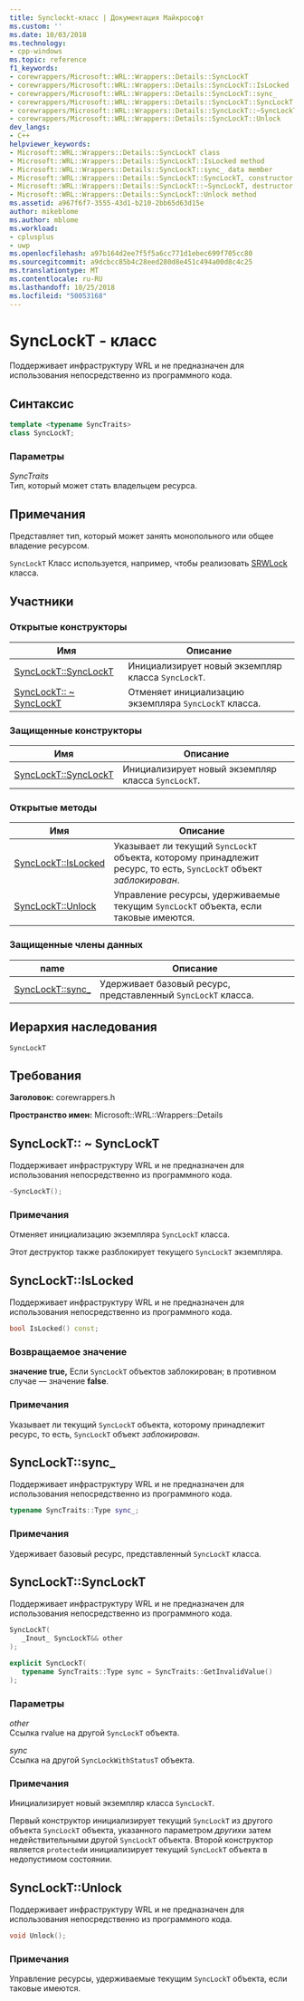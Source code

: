 ```yaml
---
title: Synclockt-класс | Документация Майкрософт
ms.custom: ''
ms.date: 10/03/2018
ms.technology:
- cpp-windows
ms.topic: reference
f1_keywords:
- corewrappers/Microsoft::WRL::Wrappers::Details::SyncLockT
- corewrappers/Microsoft::WRL::Wrappers::Details::SyncLockT::IsLocked
- corewrappers/Microsoft::WRL::Wrappers::Details::SyncLockT::sync_
- corewrappers/Microsoft::WRL::Wrappers::Details::SyncLockT::SyncLockT
- corewrappers/Microsoft::WRL::Wrappers::Details::SyncLockT::~SyncLockT
- corewrappers/Microsoft::WRL::Wrappers::Details::SyncLockT::Unlock
dev_langs:
- C++
helpviewer_keywords:
- Microsoft::WRL::Wrappers::Details::SyncLockT class
- Microsoft::WRL::Wrappers::Details::SyncLockT::IsLocked method
- Microsoft::WRL::Wrappers::Details::SyncLockT::sync_ data member
- Microsoft::WRL::Wrappers::Details::SyncLockT::SyncLockT, constructor
- Microsoft::WRL::Wrappers::Details::SyncLockT::~SyncLockT, destructor
- Microsoft::WRL::Wrappers::Details::SyncLockT::Unlock method
ms.assetid: a967f6f7-3555-43d1-b210-2bb65d63d15e
author: mikeblome
ms.author: mblome
ms.workload:
- cplusplus
- uwp
ms.openlocfilehash: a97b164d2ee7f5f5a6cc771d1ebec699f705cc80
ms.sourcegitcommit: a9dcbcc85b4c28eed280d8e451c494a00d8c4c25
ms.translationtype: MT
ms.contentlocale: ru-RU
ms.lasthandoff: 10/25/2018
ms.locfileid: "50053168"
---
```

# <a name="synclockt-class"></a>SyncLockT - класс

Поддерживает инфраструктуру WRL и не предназначен для использования непосредственно из программного кода.

## <a name="syntax"></a>Синтаксис

```cpp
template <typename SyncTraits>
class SyncLockT;
```

### <a name="parameters"></a>Параметры

*SyncTraits*<br/>
Тип, который может стать владельцем ресурса.

## <a name="remarks"></a>Примечания

Представляет тип, который может занять монопольного или общее владение ресурсом.

`SyncLockT` Класс используется, например, чтобы реализовать [SRWLock](../windows/srwlock-class.md) класса.

## <a name="members"></a>Участники

### <a name="public-constructors"></a>Открытые конструкторы

Имя                                      | Описание
----------------------------------------- | ----------------------------------------------------
[SyncLockT::SyncLockT](#synclockt)        | Инициализирует новый экземпляр класса `SyncLockT`.
[SyncLockT:: ~ SyncLockT](#tilde-synclockt) | Отменяет инициализацию экземпляра `SyncLockT` класса.

### <a name="protected-constructors"></a>Защищенные конструкторы

Имя                               | Описание
---------------------------------- | ----------------------------------------------------
[SyncLockT::SyncLockT](#synclockt) | Инициализирует новый экземпляр класса `SyncLockT`.

### <a name="public-methods"></a>Открытые методы

Имя                             | Описание
-------------------------------- | --------------------------------------------------------------------------------------------------------------
[SyncLockT::IsLocked](#islocked) | Указывает ли текущий `SyncLockT` объекта, которому принадлежит ресурс, то есть, `SyncLockT` объект *заблокирован*.
[SyncLockT::Unlock](#unlock)     | Управление ресурсы, удерживаемые текущим `SyncLockT` объекта, если таковые имеются.

### <a name="protected-data-members"></a>Защищенные члены данных

name                      | Описание
------------------------- | -------------------------------------------------------------------
[SyncLockT::sync_](#sync) | Удерживает базовый ресурс, представленный `SyncLockT` класса.

## <a name="inheritance-hierarchy"></a>Иерархия наследования

`SyncLockT`

## <a name="requirements"></a>Требования

**Заголовок:** corewrappers.h

**Пространство имен:** Microsoft::WRL::Wrappers::Details

## <a name="tilde-synclockt"></a>SyncLockT:: ~ SyncLockT

Поддерживает инфраструктуру WRL и не предназначен для использования непосредственно из программного кода.

```cpp
~SyncLockT();
```

### <a name="remarks"></a>Примечания

Отменяет инициализацию экземпляра `SyncLockT` класса.

Этот деструктор также разблокирует текущего `SyncLockT` экземпляра.

## <a name="islocked"></a>SyncLockT::IsLocked

Поддерживает инфраструктуру WRL и не предназначен для использования непосредственно из программного кода.

```cpp
bool IsLocked() const;
```

### <a name="return-value"></a>Возвращаемое значение

**значение true,** Если `SyncLockT` объектов заблокирован; в противном случае — значение **false**.

### <a name="remarks"></a>Примечания

Указывает ли текущий `SyncLockT` объекта, которому принадлежит ресурс, то есть, `SyncLockT` объект *заблокирован*.

## <a name="sync"></a>SyncLockT::sync_

Поддерживает инфраструктуру WRL и не предназначен для использования непосредственно из программного кода.

```cpp
typename SyncTraits::Type sync_;
```

### <a name="remarks"></a>Примечания

Удерживает базовый ресурс, представленный `SyncLockT` класса.

## <a name="synclockt"></a>SyncLockT::SyncLockT

Поддерживает инфраструктуру WRL и не предназначен для использования непосредственно из программного кода.

```cpp
SyncLockT(
   _Inout_ SyncLockT&& other
);

explicit SyncLockT(
   typename SyncTraits::Type sync = SyncTraits::GetInvalidValue()
);
```

### <a name="parameters"></a>Параметры

*other*<br/>
Ссылка rvalue на другой `SyncLockT` объекта.

*sync*<br/>
Ссылка на другой `SyncLockWithStatusT` объекта.

### <a name="remarks"></a>Примечания

Инициализирует новый экземпляр класса `SyncLockT`.

Первый конструктор инициализирует текущий `SyncLockT` из другого объекта `SyncLockT` объекта, указанного параметром *других*и затем недействительными другой `SyncLockT` объекта. Второй конструктор является `protected`и инициализирует текущий `SyncLockT` объекта в недопустимом состоянии.

## <a name="unlock"></a>SyncLockT::Unlock

Поддерживает инфраструктуру WRL и не предназначен для использования непосредственно из программного кода.

```cpp
void Unlock();
```

### <a name="remarks"></a>Примечания

Управление ресурсы, удерживаемые текущим `SyncLockT` объекта, если таковые имеются.
